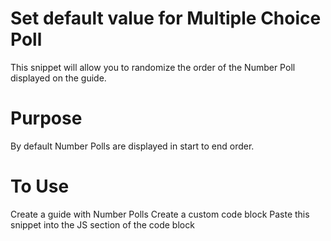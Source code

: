 # Set default value for Multiple Choice Poll
This snippet will allow you to randomize the order of the Number Poll displayed on the guide.

# Purpose
By default Number Polls are displayed in start to end order.

# To Use
Create a guide with Number Polls
Create a custom code block
Paste this snippet into the JS section of the code block